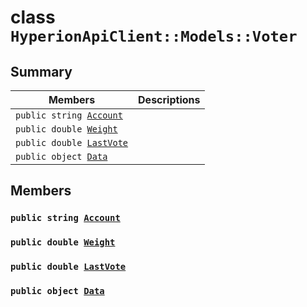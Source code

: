 # class `HyperionApiClient::Models::Voter` 

## Summary

 Members                        | Descriptions                                
--------------------------------|---------------------------------------------
`public string `[`Account`](#class_hyperion_api_client_1_1_models_1_1_voter_1a8edb7e614aa530a58c647d8d273b1d8b) | 
`public double `[`Weight`](#class_hyperion_api_client_1_1_models_1_1_voter_1a8692f60034795bb54f7d06084e4ba746) | 
`public double `[`LastVote`](#class_hyperion_api_client_1_1_models_1_1_voter_1a5d3f6cdc680d32bef3e442763f0973cd) | 
`public object `[`Data`](#class_hyperion_api_client_1_1_models_1_1_voter_1a248bfced8a2a84c147f9b20efe3e669a) | 

## Members

### `public string `[`Account`](#class_hyperion_api_client_1_1_models_1_1_voter_1a8edb7e614aa530a58c647d8d273b1d8b) 

### `public double `[`Weight`](#class_hyperion_api_client_1_1_models_1_1_voter_1a8692f60034795bb54f7d06084e4ba746) 

### `public double `[`LastVote`](#class_hyperion_api_client_1_1_models_1_1_voter_1a5d3f6cdc680d32bef3e442763f0973cd) 

### `public object `[`Data`](#class_hyperion_api_client_1_1_models_1_1_voter_1a248bfced8a2a84c147f9b20efe3e669a) 

